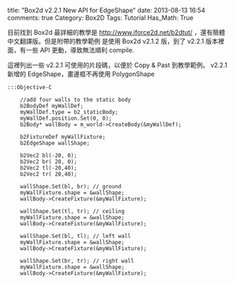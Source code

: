 title: "Box2d v2.2.1 New API for EdgeShape"
date: 2013-08-13 16:54
comments: true
Category: Box2D
Tags: Tutorial
Has_Math: True

目前找到 Box2d 最詳細的教學是 <http://www.iforce2d.net/b2dtut/> ，還有簡體中文翻譯版。但是附帶的教學範例 是使用 Box2d v2.1.2 版，到了 v2.2.1 版本裡面，有一些 API 更動，導致無法順利 compile.
<!-- more -->

這裡列出一些 v2.2.1 可使用的片段碼，以便於 Copy & Past 到教學範例。
v2.2.1 新增的 EdgeShape，畫邊框不再使用 PolygonShape

	:::Objective-C

        //add four walls to the static body
        b2BodyDef myWallDef;
        myWallDef.type = b2_staticBody;
        myWallDef.position.Set(0, 0);
        b2Body* wallBody = m_world->CreateBody(&myWallDef);

        b2FixtureDef myWallFixture;
        b2EdgeShape wallShape;

        b2Vec2 bl(-20, 0);
        b2Vec2 br( 20, 0);
        b2Vec2 tl(-20,40);
        b2Vec2 tr( 20,40);

        wallShape.Set(bl, br); // ground
        myWallFixture.shape = &wallShape;
        wallBody->CreateFixture(&myWallFixture);

        wallShape.Set(tl, tr); // ceiling
        myWallFixture.shape = &wallShape;
        wallBody->CreateFixture(&myWallFixture);

        wallShape.Set(bl, tl); // left wall
        myWallFixture.shape = &wallShape;
        wallBody->CreateFixture(&myWallFixture);

        wallShape.Set(br, tr); // right wall
        myWallFixture.shape = &wallShape;
        wallBody->CreateFixture(&myWallFixture);


